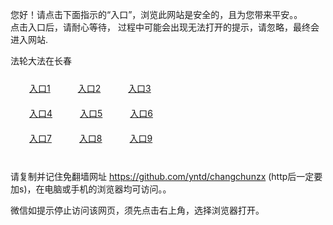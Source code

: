 您好！请点击下面指示的“入口”，浏览此网站是安全的，且为您带来平安。。 <br/>
点击入口后，请耐心等待， 过程中可能会出现无法打开的提示，请忽略，最终会进入网站. </br>

法轮大法在长春<br/>
<div style="padding:10px"><a style="margin:20px" target="_blank" href="https://ddz0yjcjig5i6.cloudfront.net/2Qpsp?sseoroe" id="ccLink1" rel="nofollow">入口1</a> <a target="_blank" style="margin:20px" href="https://dgqjzwuqlqk02.cloudfront.net/2Qpsp?itnnzbp" id="ccLink2" rel="nofollow">入口2</a> <a style="margin:20px" target="_blank" href="https://d3oc0lazrdn6r3.cloudfront.net/2Qpsp?bxoexaxt" id="ccLink3" rel="nofollow">入口3</a></div>

<div style="padding:10px" ><a style="margin:20px" target="_blank" href="https://ddz0yjcjig5i6.cloudfront.net/2Qpsp?sseoroe" id="ccLink4" rel="nofollow">入口4</a> <a style="margin:20px" href="https://dgqjzwuqlqk02.cloudfront.net/2Qpsp?itnnzbp" target="_blank" id="ccLink5" rel="nofollow">入口5</a> <a style="margin:20px" href="https://d3oc0lazrdn6r3.cloudfront.net/2Qpsp?bxoexaxt" target="_blank" id="ccLink6" rel="nofollow">入口6</a></div>

<div style="padding:10px"><a style="margin:20px" target="_blank" href="https://ddz0yjcjig5i6.cloudfront.net/2Qpsp?sseoroe" id="ccLink7" rel="nofollow">入口7</a> <a style="margin:20px" href="https://dgqjzwuqlqk02.cloudfront.net/2Qpsp?itnnzbp" target="_blank" id="ccLink8" rel="nofollow">入口8</a> <a style="margin:20px" target="_blank" href="https://d3oc0lazrdn6r3.cloudfront.net/2Qpsp?bxoexaxt" id="ccLink9" rel="nofollow">入口9</a></div>

<br/>



请复制并记住免翻墙网址 https://github.com/yntd/changchunzx (http后一定要加s)，在电脑或手机的浏览器均可访问。。<br/>

微信如提示停止访问该网页，须先点击右上角，选择浏览器打开。
